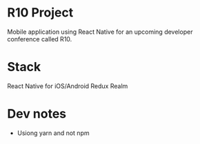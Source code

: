 # R10 Project

Mobile application using React Native for an upcoming developer conference called R10.

# Stack

React Native for iOS/Android
Redux
Realm

# Dev notes

* Usiong yarn and not npm